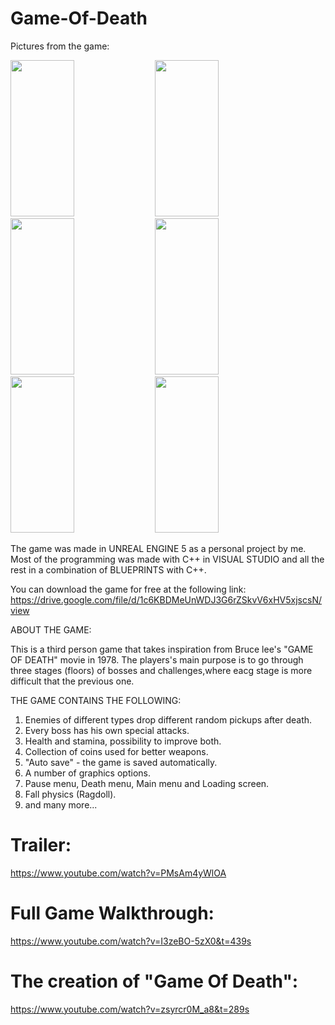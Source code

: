 # Game-Of-Death

Pictures from the game:

<img src="https://user-images.githubusercontent.com/93651794/222927004-86729278-2ddb-41f4-9930-0fc614b8050e.png" width="45%" height=250  ></img> 
<img src="https://user-images.githubusercontent.com/93651794/222927298-2284b9fe-4fc3-45c0-8ba6-ae47f7d0f502.png" width="45%" height=250  ></img> 
<img src="https://user-images.githubusercontent.com/93651794/222927655-47b41406-0bd9-47c8-ab65-c7400063e071.png" width="45%" height=250  ></img> 
<img src="https://user-images.githubusercontent.com/93651794/222927729-397f8ee8-f367-43e8-9db7-c33de869116d.png" width="45%" height=250  ></img> 
<img src="https://user-images.githubusercontent.com/93651794/222927992-ea9d51dd-431e-4283-a36b-78182d5d54af.png" width="45%" height=250  ></img> 
<img src="https://user-images.githubusercontent.com/93651794/222928039-e9a5d4be-c3bd-4cc7-b560-008164cc12f7.png" width="45%" height=250  ></img> 


The game was made in UNREAL ENGINE 5 as a personal project by me.
Most of the programming was made with C++ in VISUAL STUDIO and all the rest in a combination of BLUEPRINTS with C++.

You can download the game for free at the following link:
https://drive.google.com/file/d/1c6KBDMeUnWDJ3G6rZSkvV6xHV5xjscsN/view

ABOUT THE GAME:

   This is a third person game that takes inspiration from Bruce lee's "GAME OF DEATH" movie in 1978.
   The players's main purpose is to go through three stages (floors) of bosses and challenges,where eacg stage is more difficult that the previous one.

THE GAME CONTAINS THE FOLLOWING:

1. Enemies of different types drop different random pickups after death.
2. Every boss has his own special attacks.
3. Health and stamina, possibility to improve both.
4. Collection of coins used for better weapons.
5. "Auto save" - the game is saved automatically.
6. A number of graphics options.
7. Pause menu, Death menu, Main menu and Loading screen.
8. Fall physics (Ragdoll).
9. and many more...

# Trailer:
  https://www.youtube.com/watch?v=PMsAm4yWlOA

# Full Game Walkthrough:
  https://www.youtube.com/watch?v=I3zeBO-5zX0&t=439s
  
# The creation of "Game Of Death":
  https://www.youtube.com/watch?v=zsyrcr0M_a8&t=289s
